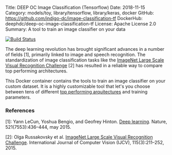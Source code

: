 Title: DEEP OC Image Classification (Tensorflow)
Date: 2018-11-15
Category: models/toy, library/tensorflow, library/keras, docker
GitHub: https://github.com/indigo-dc/image-classification-tf
DockerHub: deephdc/deep-oc-image-classification-tf
License: Apache License 2.0
Summary: A tool to train an image classifier on your data

[![Build Status](https://jenkins.indigo-datacloud.eu:8080/buildStatus/icon?job=Pipeline-as-code/DEEP-OC-org/image-classification-tf/master)](https://jenkins.indigo-datacloud.eu:8080/job/Pipeline-as-code/job/DEEP-OC-org/job/image-classification-tf/job/master/)

The deep learning revolution has brought significant advances in a number of
fields [1], primarily linked to image and speech recognition. The
standardization of image classification tasks like the [ImageNet Large Scale
Visual Recognition Challenge](http://www.image-net.org/challenges/LSVRC/) [2]
has resulted in a reliable way to compare top performing architectures.

This Docker container contains the tools to train an image classifier on your custom
dataset. It is a highly customizable tool  that let's you choose between tens of different [top performing
arquitectures](https://github.com/keras-team/keras-applications) and training parameters.


### References

[1]: Yann LeCun, Yoshua Bengio, and Geofrey Hinton. [Deep learning](https://www.cs.toronto.edu/~hinton/absps/NatureDeepReview.pdf). Nature, 521(7553):436–444, may 2015.

[2]: Olga Russakovsky et al. [ImageNet Large Scale Visual Recognition Challenge](https://arxiv.org/abs/1409.0575). International Journal of Computer Vision (IJCV), 115(3):211–252, 2015.
